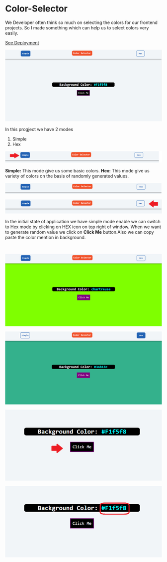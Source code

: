 # Color-Selector
We Developer often think so much on selecting the colors for our frontend projects. So I made something which can help us to select colors very easily.

<a href ="https://color-selector-kk.herokuapp.com/" >See Deployment</a>

![alt text](https://github.com/KRISHANKANTAGNIHOTRI/Color-Selector/blob/main/images/1.png)

In this progject we have 2 modes 
1) Simple
2) Hex

![alt text](https://github.com/KRISHANKANTAGNIHOTRI/Color-Selector/blob/main/images/2.png)

<b>Simple:</b> This mode give us some basic colors.
<b>Hex:</b> This mode give us variety of colors on the basis of randomly generated values.

![alt text](https://github.com/KRISHANKANTAGNIHOTRI/Color-Selector/blob/main/images/3.png)

![alt text](https://github.com/KRISHANKANTAGNIHOTRI/Color-Selector/blob/main/images/4.png)

In the initial state of application we have simple mode enable we can switch to Hex mode by clicking on HEX icon on top right of window.
When we want to generate random value we click on <b>Click Me</b> button.Also we can copy paste the color mention in background.

<br>

![alt text](https://github.com/KRISHANKANTAGNIHOTRI/Color-Selector/blob/main/images/5.png)

![alt text](https://github.com/KRISHANKANTAGNIHOTRI/Color-Selector/blob/main/images/6.png)

![alt text](https://github.com/KRISHANKANTAGNIHOTRI/Color-Selector/blob/main/images/7.png)

![alt text](https://github.com/KRISHANKANTAGNIHOTRI/Color-Selector/blob/main/images/8.png)
